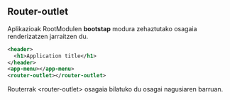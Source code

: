 ## Router-outlet

Aplikazioak RootModulen **bootstap** modura zehaztutako osagaia renderizatzen jarraitzen du.

```xml
<header>
  <h1>Application title</h1>
</header>
<app-menu></app-menu>
<router-outlet></router-outlet>
```

Routerrak &lt;router-outlet&gt; osagaia bilatuko du osagai nagusiaren barruan.





